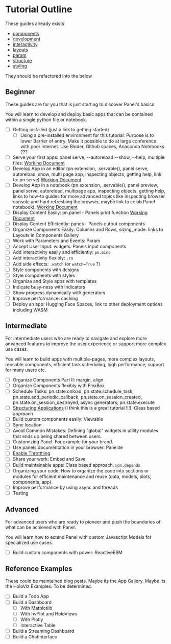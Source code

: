 # Tutorial Outline

These guides already exists

- [components](components.md)
- [development](development.md)
- [interactivity](interactivity.md)
- [layouts](layouts.md)
- [param](param.md)
- [structure](structure.md)
- [styling](styling.md)

They should be refactored into the below

## Beginner

These guides are for you that is just starting to discover Panel's basics.

You will learn to develop and deploy basic apps that can be contained within a single python file or notebook.

- [ ] Getting installed (just a link to getting started)
  - [ ] Using a pre-installed environment for this tutorial: Purpose is to lower Barrier of entry. Make it possible to do at large conference with poor internet. Use Binder, Github spaces, Anaconda Notebooks ???

- [ ] Serve your first apps: panel serve, --autoreload --show, --help, multiple files: [Working Document](https://github.com/holoviz/panel/blob/docs_fixes_1.4_a1_review/doc/tutorials/panel_serve.md)
- [ ] Develop App in an editor (pn.extension, .servable(), panel serve, autoreload, show, multi page app, inspecting objects, getting help, link to: pn.serve) [Working Document](https://github.com/holoviz/panel/blob/docs_fixes_1.4_a1_review/doc/tutorials/develop_editor.md)
- [ ] Develop App in a notebook (pn.extension, .servable(), panel preview, panel serve, autoreload, multipage app, inspecting objects, getting help, links to how-to guides for more advanced topics like inspecting browser console and hard refreshing the browser, maybe link to colab Panel notebook). [Working Document](https://github.com/holoviz/panel/blob/docs_fixes_1.4_a1_review/doc/tutorials/develop_notebook.md)
- [ ] Display Content Easily: pn.panel - Panels print function [Working Document](https://github.com/holoviz/panel/blob/docs_fixes_1.4_a1_review/doc/tutorials/display_pn_panel.md)
- [ ] Display Content Efficiently:  panes - Panels output components
- [ ] Organize Components Easily: Columns and Rows, sizing_mode. links to Layouts in Components Gallery
- [ ] Work with Parameters and Events: Param
- [ ] Accept User Input: widgets. Panels input components
- [ ] Add interactivity easily and efficiently: `pn.bind`
- [ ] Add interactivity flexibly: `.rx`
- [ ] Add side effects: `.watch` (or `watch=True` ?)
- [ ] Style components with designs
- [ ] Style components with styles
- [ ] Organize and Style apps with templates
- [ ] Indicate busy-ness with indicators
- [ ] Show progress dynamically with generators
- [ ] Improve performance: caching
- [ ] Deploy an app: Hugging Face Spaces, link to other deployment options including WASM

## Intermediate

For intermediate users who are ready to navigate and explore more advanced features to improve the user experience or support more complex use cases.

You will learn to build apps with multiple-pages, more complex layouts, reusable components, efficient task scheduling, high performance, support for many users etc.

- [ ] Organize Components Part II: margin, align
- [ ] Organize Components flexibly with FlexBox
- [ ] Schedule Tasks: pn.state.onload, pn.state.schedule_task, pn.state.add_periodic_callback, pn.state.on_session_created, pn.state.on_session_destroyed, async generators, pn.state.execute
- [ ] [Structuring Applications](https://holoviz-dev.github.io/panel/tutorials/structure.html) (I think this is a great tutorial !!!): Class based approach
- [ ] Build custom components easily: Viewable
- [ ] Sync location
- [ ] Avoid Common Mistakes: Defining "global" widgets in utility modules that ends up being shared between users.
- [ ] Customizing Panel. For example for your brand.
- [ ] Use panels documentation in your browser: Panelite
- [ ] [Enable Throtttling](../how_to/performance/throttling.html)
- [ ] Share your work: Embed and Save
- [ ] Build maintainable apps: Class based approach, `@pn.depends`
- [ ] Organizing your code: How to organize the code into sections or modules for efficient maintenance and reuse (data, models, plots, components, app).
- [ ] Improve performance by using async and threads
- [ ] Testing

## Advanced

For advanced users who are ready to pioneer and push the boundaries of what can be achieved with Panel.

You will learn how to extend Panel with custom Javascript Models for specialized use cases.

- [ ] Build custom components with power: ReactiveESM

## Reference Examples

These could be maintained blog posts. Maybe its the App Gallery. Maybe its the HoloViz Examples. To be determined.

- [ ] Build a Todo App
- [ ] Build a Dashboard
  - [ ] With Matplotlib
  - [ ] With hvPlot and HoloViews
  - [ ] With Plotly
  - [ ] Interactive Table
- [ ] Build a Streaming Dashboard
- [ ] Build a ChatInterface

